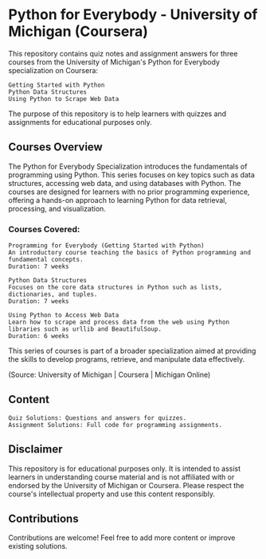 # Python for Everybody - University of Michigan (Coursera)

This repository contains quiz notes and assignment answers for three courses from the University of Michigan's Python for Everybody specialization on Coursera:

    Getting Started with Python
    Python Data Structures
    Using Python to Scrape Web Data

The purpose of this repository is to help learners with quizzes and assignments for educational purposes only.

## Courses Overview

The Python for Everybody Specialization introduces the fundamentals of programming using Python. This series focuses on key topics such as data structures, accessing web data, and using databases with Python. The courses are designed for learners with no prior programming experience, offering a hands-on approach to learning Python for data retrieval, processing, and visualization.

### Courses Covered:

    Programming for Everybody (Getting Started with Python)
    An introductory course teaching the basics of Python programming and fundamental concepts.
    Duration: 7 weeks

    Python Data Structures
    Focuses on the core data structures in Python such as lists, dictionaries, and tuples.
    Duration: 7 weeks

    Using Python to Access Web Data
    Learn how to scrape and process data from the web using Python libraries such as urllib and BeautifulSoup.
    Duration: 6 weeks

This series of courses is part of a broader specialization aimed at providing the skills to develop programs, retrieve, and manipulate data effectively.

(Source: University of Michigan | Coursera​ | Michigan Online)

## Content

    Quiz Solutions: Questions and answers for quizzes.
    Assignment Solutions: Full code for programming assignments.

## Disclaimer

This repository is for educational purposes only. It is intended to assist learners in understanding course material and is not affiliated with or endorsed by the University of Michigan or Coursera. Please respect the course's intellectual property and use this content responsibly.

## Contributions

Contributions are welcome! Feel free to add more content or improve existing solutions.
